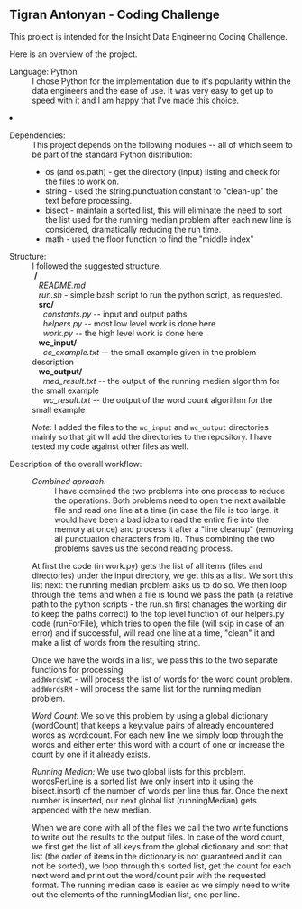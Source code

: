 ## Tigran Antonyan - Coding Challenge

This project is intended for the Insight Data Engineering Coding Challenge.

Here is an overview of the project.

<dl><dt>Language: Python</dt>
<dd>I chose Python for the implementation due to it's popularity within the data engineers and the ease of use. It was very easy to get up to speed with it and I am happy that I've made this choice.</dd></dl></li>

<li><dl><dt>Dependencies:</dt> 
<dd>This project depends on the following modules -- all of which seem to be part of the standard Python distribution:
<ul>
 <li>os (and os.path) - get the directory (input) listing and check for the files to work on. </li>
 <li>string - used the string.punctuation constant to "clean-up" the text before processing.</li>
 <li>bisect - maintain a sorted list, this will eliminate the need to sort the list used for the running median problem after each new line is considered, dramatically reducing the run time.</li>
 <li>math - used the floor function to find the "middle index"</li>
</ul>
</dd>
</dl>

<dl><dt>Structure:</dt>
<dd>I followed the suggested structure.<br/>
  &nbsp;<b>/</b> <br/>
  &nbsp;&nbsp;&nbsp;<i>README.md</i><br/>
  &nbsp;&nbsp;&nbsp;<i>run.sh</i> - simple bash script to run the python script, as requested.<br/>
  &nbsp;&nbsp;&nbsp;<b>src/</b><br/>
  &nbsp;&nbsp;&nbsp;&nbsp;&nbsp;<i>constants.py</i> -- input and output paths<br/>
  &nbsp;&nbsp;&nbsp;&nbsp;&nbsp;<i>helpers.py</i> -- most low level work is done here<br/>
  &nbsp;&nbsp;&nbsp;&nbsp;&nbsp;<i>work.py</i> -- the high level work is done here<br/>
  &nbsp;&nbsp;&nbsp;<b>wc_input/</b></br/>
  &nbsp;&nbsp;&nbsp;&nbsp;&nbsp;<i>cc_example.txt</i> -- the small example given in the problem description<br/>
  &nbsp;&nbsp;&nbsp;<b>wc_output/</b><br/>
  &nbsp;&nbsp;&nbsp;&nbsp;&nbsp;<i>med_result.txt</i> -- the output of the running median algorithm for the small example<br/>
  &nbsp;&nbsp;&nbsp;&nbsp;&nbsp;<i>wc_result.txt</i> -- the output of the word count algorithm for the small example<br/>

  *Note:* I added the files to the `wc_input` and `wc_output` directories mainly so that git will add the directories to the repository. I have tested my code against other files as well.
</dd></dl>

<dl><dt>Description of the overall workflow:</dt>
<dd>
 <dl><dt><i>Combined aproach:</i></dt>
  <dd>I have combined the two problems into one process to reduce the operations. Both problems need to open the next available file and read one line at a time (in case the file is too large, it would have been a bad idea to read the entire file into the memory at once) and process it after a "line cleanup" (removing all punctuation characters from it). Thus combining the two problems saves us the second reading process.</dd></dl>

  At first the code (in work.py) gets the list of all items (files and directories) under 
  the input directory, we get this as a list. We sort this list next: the running median
  problem asks us to do so. We then loop through the items and when a file is found we pass
  the path (a relative path to the python scripts - the run.sh first chanages the working dir
  to keep the paths correct) to the top level function of our helpers.py code (runForFile),
  which tries to open the file (will skip in case of an error) and if successful, will read
  one line at a time, "clean" it and make a list of words from the resulting string.

  Once we have the words in a list, we pass this to the two separate functions for processing:<br/>
    `addWordsWC` - will process the list of words for the word count problem.<br/>
    `addWordsRM` - will process the same list for the running median problem.

  *Word Count:* We solve this problem by using a global dictionary (wordCount) that
              keeps a key:value pairs of already encountered words as word:count. For each
              new line we simply loop through the words and either enter this word with a 
              count of one or increase the count by one if it already exists.

  *Running Median:* We use two global lists for this problem. wordsPerLine is a sorted list
                  (we only insert into it using the bisect.insort) of the number of words
                  per line thus far. Once the next number is inserted, our next global list
                  (runningMedian) gets appended with the new median.

  When we are done with all of the files we call the two write functions to write out the
  results to the output files. In case of the word count, we first get the list of all keys
  from the global dictionary and sort that list (the order of items in the dictionary is not
  guaranteed and it can not be sorted), we loop through this sorted list, get the count for
  each next word and print out the word/count pair with the requested format. 
  The running median case is easier as we simply need to write out the elements of the 
  runningMedian list, one per line.
</dd></dl> 


